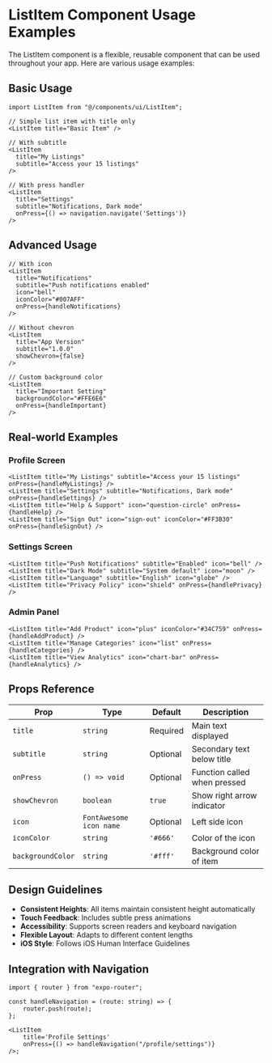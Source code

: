 # ListItem Component Usage Examples

The ListItem component is a flexible, reusable component that can be used throughout your app. Here are various usage examples:

## Basic Usage

```tsx
import ListItem from "@/components/ui/ListItem";

// Simple list item with title only
<ListItem title="Basic Item" />

// With subtitle
<ListItem
  title="My Listings"
  subtitle="Access your 15 listings"
/>

// With press handler
<ListItem
  title="Settings"
  subtitle="Notifications, Dark mode"
  onPress={() => navigation.navigate('Settings')}
/>
```

## Advanced Usage

```tsx
// With icon
<ListItem
  title="Notifications"
  subtitle="Push notifications enabled"
  icon="bell"
  iconColor="#007AFF"
  onPress={handleNotifications}
/>

// Without chevron
<ListItem
  title="App Version"
  subtitle="1.0.0"
  showChevron={false}
/>

// Custom background color
<ListItem
  title="Important Setting"
  backgroundColor="#FFE6E6"
  onPress={handleImportant}
/>
```

## Real-world Examples

### Profile Screen

```tsx
<ListItem title="My Listings" subtitle="Access your 15 listings" onPress={handleMyListings} />
<ListItem title="Settings" subtitle="Notifications, Dark mode" onPress={handleSettings} />
<ListItem title="Help & Support" icon="question-circle" onPress={handleHelp} />
<ListItem title="Sign Out" icon="sign-out" iconColor="#FF3B30" onPress={handleSignOut} />
```

### Settings Screen

```tsx
<ListItem title="Push Notifications" subtitle="Enabled" icon="bell" />
<ListItem title="Dark Mode" subtitle="System default" icon="moon" />
<ListItem title="Language" subtitle="English" icon="globe" />
<ListItem title="Privacy Policy" icon="shield" onPress={handlePrivacy} />
```

### Admin Panel

```tsx
<ListItem title="Add Product" icon="plus" iconColor="#34C759" onPress={handleAddProduct} />
<ListItem title="Manage Categories" icon="list" onPress={handleCategories} />
<ListItem title="View Analytics" icon="chart-bar" onPress={handleAnalytics} />
```

## Props Reference

| Prop              | Type                    | Default  | Description                  |
| ----------------- | ----------------------- | -------- | ---------------------------- |
| `title`           | `string`                | Required | Main text displayed          |
| `subtitle`        | `string`                | Optional | Secondary text below title   |
| `onPress`         | `() => void`            | Optional | Function called when pressed |
| `showChevron`     | `boolean`               | `true`   | Show right arrow indicator   |
| `icon`            | `FontAwesome icon name` | Optional | Left side icon               |
| `iconColor`       | `string`                | `'#666'` | Color of the icon            |
| `backgroundColor` | `string`                | `'#fff'` | Background color of item     |

## Design Guidelines

- **Consistent Heights**: All items maintain consistent height automatically
- **Touch Feedback**: Includes subtle press animations
- **Accessibility**: Supports screen readers and keyboard navigation
- **Flexible Layout**: Adapts to different content lengths
- **iOS Style**: Follows iOS Human Interface Guidelines

## Integration with Navigation

```tsx
import { router } from "expo-router";

const handleNavigation = (route: string) => {
	router.push(route);
};

<ListItem
	title='Profile Settings'
	onPress={() => handleNavigation("/profile/settings")}
/>;
```
